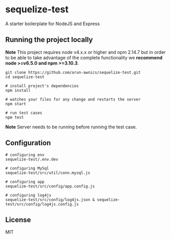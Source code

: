 # sequelize-test

A starter boilerplate for NodeJS and Express

## Running the project locally

**Note** This project requires node v4.x.x or higher and npm 2.14.7 but in order to be able to take advantage of the complete functionality we **recommend node >=v6.5.0 and npm >=3.10.3**.

```
git clone https://github.com/arun-awnics/sequelize-test.git
cd sequelize-test

# install project's dependencies
npm install

# watches your files for any change and restarts the server
npm start

# run test cases
npm test
```

**Note** Server needs to be running before running the test case.

## Configuration

```
# configuring env
sequelize-test/.env.dev

# configuring MySql
sequelize-test/src/util/conn.mysql.js

# configuring app
sequelize-test/src/config/app.config.js

# configuring log4js
sequelize-test/src/config/log4js.json & sequelize-test/src/config/log4js.config.js
```

## License
MIT